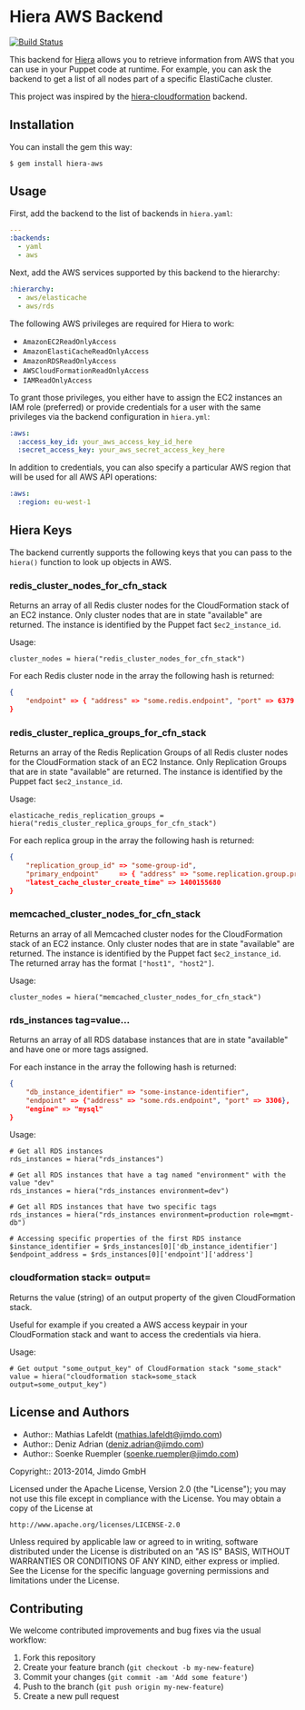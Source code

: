 # Hiera AWS Backend

[![Build Status](https://travis-ci.org/Jimdo/hiera-aws.png?branch=master)](https://travis-ci.org/Jimdo/hiera-aws)

This backend for [Hiera] allows you to retrieve information from AWS that you
can use in your Puppet code at runtime. For example, you can ask the backend to
get a list of all nodes part of a specific ElastiCache cluster.

This project was inspired by the [hiera-cloudformation] backend.

## Installation

You can install the gem this way:

    $ gem install hiera-aws

## Usage

First, add the backend to the list of backends in `hiera.yaml`:

```yaml
---
:backends:
  - yaml
  - aws
```

Next, add the AWS services supported by this backend to the hierarchy:

```yaml
:hierarchy:
  - aws/elasticache
  - aws/rds
```

The following AWS privileges are required for Hiera to work:

- `AmazonEC2ReadOnlyAccess`
- `AmazonElastiCacheReadOnlyAccess`
- `AmazonRDSReadOnlyAccess`
- `AWSCloudFormationReadOnlyAccess`
- `IAMReadOnlyAccess`

To grant those privileges, you either have to assign the EC2 instances an IAM
role (preferred) or provide credentials for a user with the same privileges via
the backend configuration in `hiera.yml`:

```yaml
:aws:
  :access_key_id: your_aws_access_key_id_here
  :secret_access_key: your_aws_secret_access_key_here
```

In addition to credentials, you can also specify a particular AWS region that
will be used for all AWS API operations:

```yaml
:aws:
  :region: eu-west-1
```

## Hiera Keys

The backend currently supports the following keys that you can pass to the
`hiera()` function to look up objects in AWS.

### redis_cluster_nodes_for_cfn_stack

Returns an array of all Redis cluster nodes for the CloudFormation stack of an
EC2 instance. Only cluster nodes that are in state "available" are returned. The
instance is identified by the Puppet fact `$ec2_instance_id`.

Usage:

```
cluster_nodes = hiera("redis_cluster_nodes_for_cfn_stack")
```

For each Redis cluster node in the array the following hash is returned:

```json
{
    "endpoint" => { "address" => "some.redis.endpoint", "port" => 6379 },
}
```

### redis_cluster_replica_groups_for_cfn_stack

Returns an array of the Redis Replication Groups of all Redis cluster nodes for
the CloudFormation stack of an EC2 Instance. Only Replication Groups that are in
state "available" are returned. The instance is identified by the Puppet fact
`$ec2_instance_id`.

Usage:

```
elasticache_redis_replication_groups = hiera("redis_cluster_replica_groups_for_cfn_stack")
```

For each replica group in the array the following hash is returned:

```json
{
    "replication_group_id" => "some-group-id",
    "primary_endpoint"     => { "address" => "some.replication.group.primary.endpoint", "port" => 1234 },
    "latest_cache_cluster_create_time" => 1400155680
}
```

### memcached_cluster_nodes_for_cfn_stack

Returns an array of all Memcached cluster nodes for the CloudFormation stack of
an EC2 instance. Only cluster nodes that are in state "available" are returned.
The instance is identified by the Puppet fact `$ec2_instance_id`. The returned
array has the format `["host1", "host2"]`.

Usage:

```
cluster_nodes = hiera("memcached_cluster_nodes_for_cfn_stack")
```

### rds_instances tag=value...

Returns an array of all RDS database instances that are in state "available" and
have one or more tags assigned.

For each instance in the array the following hash is returned:

```json
{
    "db_instance_identifier" => "some-instance-identifier",
    "endpoint" => {"address" => "some.rds.endpoint", "port" => 3306},
    "engine" => "mysql"
}
```

Usage:

```
# Get all RDS instances
rds_instances = hiera("rds_instances")

# Get all RDS instances that have a tag named "environment" with the value "dev"
rds_instances = hiera("rds_instances environment=dev")

# Get all RDS instances that have two specific tags
rds_instances = hiera("rds_instances environment=production role=mgmt-db")

# Accessing specific properties of the first RDS instance
$instance_identifier = $rds_instances[0]['db_instance_identifier']
$endpoint_address = $rds_instances[0]['endpoint']['address']
```

### cloudformation stack=<stack-name> output=<output-name>

Returns the value (string) of an output property of the given CloudFormation stack.

Useful for example if you created a AWS access keypair in your CloudFormation
stack and want to access the credentials via hiera.

Usage:

```
# Get output "some_output_key" of CloudFormation stack "some_stack"
value = hiera("cloudformation stack=some_stack output=some_output_key")
```

## License and Authors

* Author:: Mathias Lafeldt (mathias.lafeldt@jimdo.com)
* Author:: Deniz Adrian (deniz.adrian@jimdo.com)
* Author:: Soenke Ruempler (soenke.ruempler@jimdo.com)

Copyright:: 2013-2014, Jimdo GmbH

Licensed under the Apache License, Version 2.0 (the "License");
you may not use this file except in compliance with the License.
You may obtain a copy of the License at

    http://www.apache.org/licenses/LICENSE-2.0

Unless required by applicable law or agreed to in writing, software
distributed under the License is distributed on an "AS IS" BASIS,
WITHOUT WARRANTIES OR CONDITIONS OF ANY KIND, either express or implied.
See the License for the specific language governing permissions and
limitations under the License.

## Contributing

We welcome contributed improvements and bug fixes via the usual workflow:

1. Fork this repository
2. Create your feature branch (`git checkout -b my-new-feature`)
3. Commit your changes (`git commit -am 'Add some feature'`)
4. Push to the branch (`git push origin my-new-feature`)
5. Create a new pull request


[Hiera]: http://docs.puppetlabs.com/hiera/1/puppet.html
[hiera-cloudformation]: https://github.com/fanduel/hiera-cloudformation
